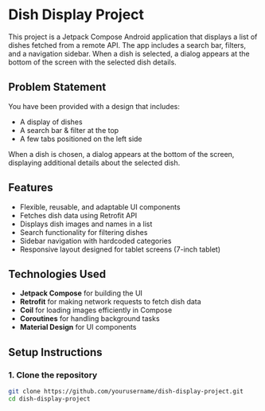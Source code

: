 # Dish Display Project

This project is a Jetpack Compose Android application that displays a list of dishes fetched from a remote API. The app includes a search bar, filters, and a navigation sidebar. When a dish is selected, a dialog appears at the bottom of the screen with the selected dish details.

## Problem Statement
You have been provided with a design that includes:
- A display of dishes
- A search bar & filter at the top
- A few tabs positioned on the left side

When a dish is chosen, a dialog appears at the bottom of the screen, displaying additional details about the selected dish.

## Features
- Flexible, reusable, and adaptable UI components
- Fetches dish data using Retrofit API
- Displays dish images and names in a list
- Search functionality for filtering dishes
- Sidebar navigation with hardcoded categories
- Responsive layout designed for tablet screens (7-inch tablet)

## Technologies Used
- **Jetpack Compose** for building the UI
- **Retrofit** for making network requests to fetch dish data
- **Coil** for loading images efficiently in Compose
- **Coroutines** for handling background tasks
- **Material Design** for UI components

## Setup Instructions

### 1. Clone the repository
```bash
git clone https://github.com/yourusername/dish-display-project.git
cd dish-display-project
